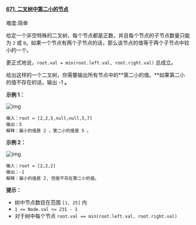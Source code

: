 #### [671. 二叉树中第二小的节点](https://leetcode-cn.com/problems/second-minimum-node-in-a-binary-tree/)

难度:简单

给定一个非空特殊的二叉树，每个节点都是正数，并且每个节点的子节点数量只能为 `2` 或 `0`。如果一个节点有两个子节点的话，那么该节点的值等于两个子节点中较小的一个。

更正式地说，`root.val = min(root.left.val, root.right.val)` 总成立。

给出这样的一个二叉树，你需要输出所有节点中的**第二小的值。**如果第二小的值不存在的话，输出 -1 **。**

 

**示例 1：**

![img](https://assets.leetcode.com/uploads/2020/10/15/smbt1.jpg)

```
输入：root = [2,2,5,null,null,5,7]
输出：5
解释：最小的值是 2 ，第二小的值是 5 。
```

**示例 2：**

![img](https://assets.leetcode.com/uploads/2020/10/15/smbt2.jpg)

```
输入：root = [2,2,2]
输出：-1
解释：最小的值是 2, 但是不存在第二小的值。
```

 

**提示：**

- 树中节点数目在范围 `[1, 25]` 内
- `1 <= Node.val <= 231 - 1`
- 对于树中每个节点 `root.val == min(root.left.val, root.right.val)`













